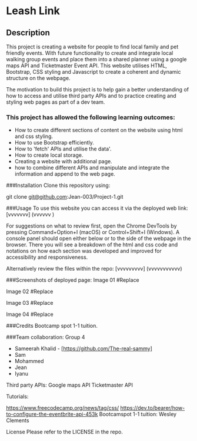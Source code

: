 # Leash Link

## Description
This project is creating a website for people to find local family and pet friendly events. With future functionality to create and integrate local walking group events and place them into a shared planner using a google maps API and Ticketmaster Event API. This website utilises HTML, Bootstrap, CSS styling and Javascript to create a coherent and dynamic structure on the webpage.

The motivation to build this project is to help gain a better understanding of how to access and utilise third party APIs and to practice creating and styling web pages as part of a dev team. 

### This project has allowed the following learning outcomes:
- How to create different sections of content on the website using html and css styling.
- How to use Bootstrap efficiently.
- How to 'fetch' APIs and utilise the data'.
- How to create local storage.
- Creating a website with additional page.
- how to combine different APIs and manipulate and integrate the information and append to the web page.

###Installation
Clone this repository using:

git clone git@github.com:Jean-003/Project-1.git

###Usage
To use this website you can access it via the deployed web link:
[vvvvvvv] (vvvvvv )

For suggestions on what to review first, open the Chrome DevTools by pressing Command+Option+I (macOS) or Control+Shift+I (Windows). A console panel should open either below or to the side of the webpage in the browser. There you will see a breakdown of the html and css code and notations on how each section was developed and improved for accessibility and responsiveness.

Alternatively review the files within the repo:
[vvvvvvvvv] (vvvvvvvvvvv)

###Screenshots of deployed page:
Image 01
#Replace

Image 02
#Replace

Image 03
#Replace

Image 04
#Replace

###Credits
Bootcamp spot 1-1 tuition. 

###Team collaboration: Group 4
- Sameerah Khalid - [https://github.com/The-real-sammy]
- Sam 
- Mohammed 
- Jean 
- Iyanu 

Third party APIs:
Google maps API
Ticketmaster API

Tutorials:

https://www.freecodecamp.org/news/tag/css/
https://dev.to/bearer/how-to-configure-the-eventbrite-api-453k
Bootcamspot 1-1 tuition:
Wesley Clements


License
Please refer to the LICENSE in the repo.
